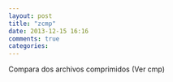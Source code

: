 ```yaml
---
layout: post
title: "zcmp"
date: 2013-12-15 16:16
comments: true
categories: 
---
```

Compara dos archivos comprimidos (Ver cmp)

